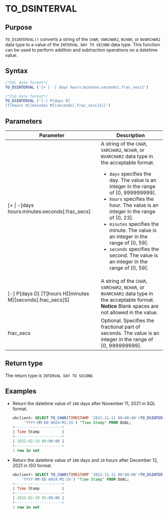 # TO_DSINTERVAL

## Purpose

`TO_DSINTERVAL()` converts a string of the `CHAR`, `VARCHAR2`, `NCHAR`, or `NVARCHAR2` data type to a value of the `INTERVAL DAY TO SECOND` data type. This function can be used to perform addition and subtraction operations on a datetime value.

## Syntax

```sql
/*SQL date format*/
TO_DSINTERVAL ('[+ | -] days hours:minutes:seconds[.frac_secs]')

/*ISO date format*/
TO_DSINTERVAL ('[-] P[days D]
[T[hours H][minutes M][seconds[.frac_secs]S]]')
```

## Parameters

| Parameter | Description |
|-------------------------------------------------------------------------|------------------------------------------------------------------------------------------------------------------------------------------------------------------------------------------------------------------------------------------------------------------------------------------------------------------------------------------------------------------------------------------|
| \[+ \| -\]days hours:minutes:seconds\[.frac_secs\] | A string of the `CHAR`, `VARCHAR2`, `NCHAR`, or `NVARCHAR2` data type in the acceptable format.  <ul><li> `days` specifies the day. The value is an integer in the range of \[0, 999999999\].    </li><li> `hours` specifies the hour. The value is an integer in the range of \[0, 23\].    </li><li> `minutes` specifies the minute. The value is an integer in the range of \[0, 59\].    </li><li> `seconds` specifies the second. The value is an integer in the range of \[0, 59\].  </li></ul> |
| \[-\] P\[days D\] \[T\[hours H\]\[minutes M\]\[seconds\[.frac_secs\]S\] | A string of the `CHAR`, `VARCHAR2`, `NCHAR`, or `NVARCHAR2` data type in the acceptable format.  <br>**Notice** Blank spaces are not allowed in the value.  |
| frac_secs | Optional. Specifies the fractional part of seconds. The value is an integer in the range of \[0, 999999999\].  |

## Return type

The return type is `INTERVAL DAY TO SECOND`.

## Examples

* Return the datetime value of `100` days after November 11, 2021 in SQL format.

   ```sql
   obclient> SELECT TO_CHAR(TIMESTAMP '2021-11-11 00:00:00'+TO_DSINTERVAL('100 00:00:00'),
        'YYYY-MM-DD HH24:MI:SS') "Time Stamp" FROM DUAL;
   +---------------------+
   | Time Stamp          |
   +---------------------+
   | 2022-02-19 00:00:00 |
   +---------------------+
   1 row in set
   ```

* Return the datetime value of `100` days and `10` hours after December 12, 2021 in ISO format.

   ```sql
   obclient> SELECT TO_CHAR(TIMESTAMP '2021-11-11 00:00:00'+TO_DSINTERVAL('P100DT5H'),
       'YYYY-MM-DD HH24:MI:SS') "Time Stamp" FROM DUAL;
   +---------------------+
   | Time Stamp          |
   +---------------------+
   | 2022-02-19 05:00:00 |
   +---------------------+
   1 row in set
   ```
